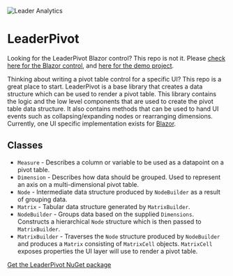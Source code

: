 ![Leader Analytics](./logo.png)
 
# LeaderPivot

Looking for the LeaderPivot Blazor control? This repo is not it.  Please [check here for the Blazor control](https://github.com/leaderanalytics/LeaderPivot.Blazor), and [here for the demo project](https://github.com/leaderanalytics/LeaderPivot.BlazorDemo).



Thinking about writing a pivot table control for a specific UI?  This repo is a great place to start.  LeaderPivot is a base library that creates a data structure which can be used to render a pivot table.  This library contains the logic and the low level components that are used to create the pivot table data structure.  It also contains methods that can be used to hand UI events such as collapsing/expanding nodes or rearranging dimensions.  Currently, one UI specific implementation exists for [Blazor](https://github.com/leaderanalytics/LeaderPivot.Blazor).


## Classes

* `Measure` - Describes a column or variable to be used as a datapoint on a pivot table.
* `Dimension` - Describes how data should be grouped.  Used to represent an axis on a multi-dimensional pivot table.
* `Node` - Intermediate data structure produced by `NodeBuilder` as a result of grouping data.
* `Matrix` - Tabular data structure generated by `MatrixBuilder`.  
* `NodeBuilder` - Groups data based on the supplied `Dimensions`. Constructs a hierarchical `Node` structure which is then passed to `MatrixBuilder`.
* `MatrixBuilder` - Traverses the `Node` structure produced by `NodeBuilder` and produces a `Matrix` consisting of `MatrixCell` objects. `MatrixCell` exposes properties the UI layer will use to render a pivot table.


[Get the LeaderPivot NuGet package](https://www.nuget.org/packages/LeaderAnalytics.LeaderPivot/)